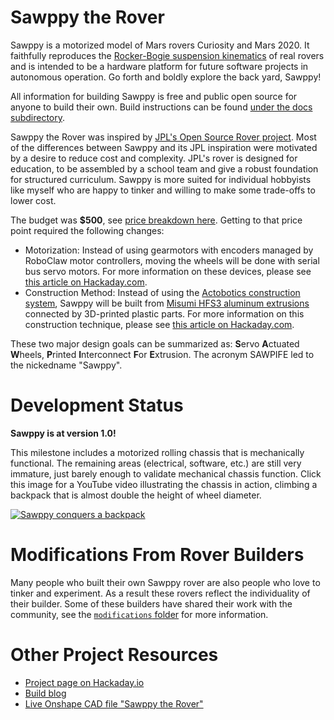 # Sawppy the Rover

Sawppy is a motorized model of Mars rovers Curiosity and Mars 2020. It faithfully reproduces
the [Rocker-Bogie suspension kinematics](https://en.wikipedia.org/wiki/Rocker-bogie) of real
rovers and is intended to be a hardware platform for future software projects in autonomous
operation. Go forth and boldly explore the back yard, Sawppy!

All information for building Sawppy is free and public open source for anyone to build their
own. Build instructions can be found
[under the docs subdirectory](docs/).

Sawppy the Rover was inspired by [JPL's Open Source Rover project](https://opensourcerover.jpl.nasa.gov). 
Most of the differences between Sawppy and its JPL inspiration were motivated by a desire to reduce cost
and complexity. JPL's rover is designed for education, to be assembled by a school team and give a robust
foundation for structured curriculum. Sawppy is more suited for individual hobbyists like myself who are
happy to tinker and willing to make some trade-offs to lower cost.

The budget was __$500__, see [price breakdown here](docs/Price%20breakdown.md).
Getting to that price point required the following changes:

* Motorization: Instead of using gearmotors with encoders managed by RoboClaw motor controllers,
moving the wheels will be done with serial bus servo motors. For more information on these devices,
please see [this article on Hackaday.com](https://hackaday.com/2018/07/05/wrangling-rc-servos-becoming-a-hassle-try-serial-bus-servos/).
* Construction Method: Instead of using the [Actobotics construction system](https://www.servocity.com/actobotics),
Sawppy will be built from [Misumi HFS3 aluminum extrusions](https://us.misumi-ec.com/vona2/detail/110300465870/)
connected by 3D-printed plastic parts. For more information on this construction technique, please
see [this article on Hackaday.com](https://hackaday.com/2018/05/08/how-to-build-anything-out-of-aluminum-extrusion-and-3d-printed-brackets/).

These two major design goals can be summarized as: **S**ervo **A**ctuated **W**heels,
**P**rinted **I**nterconnect **F**or **E**xtrusion. The acronym SAWPIFE led to the nickedname "Sawppy".

# Development Status

**Sawppy is at version 1.0!** 

This milestone includes a motorized rolling chassis that is mechanically functional.
The remaining areas (electrical, software, etc.) are still very immature, just barely enough
to validate mechanical chassis function. Click this image for a YouTube video illustrating
the chassis in action, climbing a backpack that is almost double the height of wheel diameter.

[![Sawppy conquers a backpack](https://img.youtube.com/vi/acANiRFg-qA/0.jpg)](https://www.youtube.com/watch?v=acANiRFg-qA)

# Modifications From Rover Builders

Many people who built their own Sawppy rover are also people who love to tinker
and experiment. As a result these rovers reflect the individuality of their
builder. Some of these builders have shared their work with the community,
see the [`modifications` folder](/modifications) for more information.

# Other Project Resources

* [Project page on Hackaday.io](https://hackaday.io/project/158208-sawppy-the-rover)
* [Build blog](https://newscrewdriver.com/category/projects/sawppy-the-rover/)
* [Live Onshape CAD file "Sawppy the Rover"](https://cad.onshape.com/documents/43678ef564a43281c83e1aef/w/392bbf8745395bc24367a35c/e/9bd6bbb7aba50a97523d14f2)
